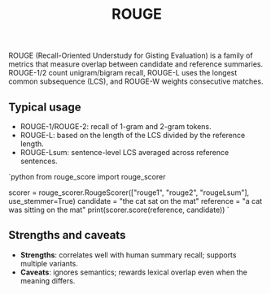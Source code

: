 ﻿---
title: ROUGE
pre: "4.6.2"
weight: 2
---

ROUGE (Recall-Oriented Understudy for Gisting Evaluation) is a family of metrics that measure overlap between candidate and reference summaries. ROUGE-1/2 count unigram/bigram recall, ROUGE-L uses the longest common subsequence (LCS), and ROUGE-W weights consecutive matches.

## Typical usage

- ROUGE-1/ROUGE-2: recall of 1-gram and 2-gram tokens.
- ROUGE-L: based on the length of the LCS divided by the reference length.
- ROUGE-Lsum: sentence-level LCS averaged across reference sentences.

`python
from rouge_score import rouge_scorer

scorer = rouge_scorer.RougeScorer(["rouge1", "rouge2", "rougeLsum"], use_stemmer=True)
candidate = "the cat sat on the mat"
reference = "a cat was sitting on the mat"
print(scorer.score(reference, candidate))
`

## Strengths and caveats

- **Strengths**: correlates well with human summary recall; supports multiple variants.
- **Caveats**: ignores semantics; rewards lexical overlap even when the meaning differs.
